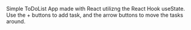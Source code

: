 Simple ToDoList App made with React utilizng the React Hook useState. Use the + buttons to add task, and the arrow buttons to move the tasks around.